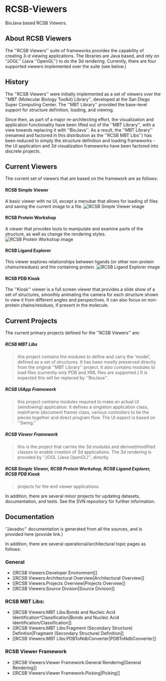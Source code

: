 # RCSB-Viewers


BioJava based RCSB Viewers.

## About RCSB Viewers


The ''RCSB Viewers'' suite of frameworks provides the capability of creating 3-d viewing applications.  The libraries are Java based, and rely on ''JOGL'' (Java ''OpenGL'') to do the 3d rendering.  Currently, there are four supported viewers implemented over the suite (see below.)

## History 

The ''RCSB Viewers'' were initially implemented as a set of viewers over the ''MBT (Molecular Biology Toolkit) Library'', developed at the San Diego Super Computing Center.  The ''MBT Library'' provided the base-level support for structure definition, loading, and viewing.

Since then, as part of a major re-architecting effort, the visualization and application functionality have been lifted out of the ''MBT Library'', with a view towards replacing it with ''BioJava''.  As a result, the ''MBT Library'' (renamed and factored in this distribution as the ''RCSB MBT Libs'') has been reduced to simply the structure definition and loading frameworks - the UI application and 3d visualization frameworks have been factored into discrete projects.

## Current Viewers

The current set of viewers that are based on the framework are as follows:

#### RCSB Simple Viewer

A basic viewer with no UI, except a menubar that allows for loading of files and saving the current image to a file.
![RCSB Simple Viewer image](http://biojava.org/w/images/a/a9/SimpleViewerOverview.png "A screenshot of the RCSB Simple Viewer")


#### RCSB Protein Workshop

A viewer that provides tools to manipulate and examine parts of the structure, as well as change the rendering styles.
![RCSB Protein Workshop image](http://biojava.org/w/images/d/d7/ProteinWorkshopOverview.png "A screenshot of the RCSB Protein Workshop")

#### RCSB Ligand Explorer

This viewer explores relationships between ligands (or other non-protein chains/residues) and the containing protein.
![RCSB Ligand Explorer image](http://biojava.org/w/images/c/cb/LigandExplorerOverview.png "A screenshot of the RCSB Ligand Explorer")

#### RCSB PDB Kiosk

The ''Kiosk'' viewer is a full screen viewer that provides a slide show of a set of structures, smoothly animating the camera for each structure shown to view it from different angles and perspectives.  It can also focus on non-protein chains/residues, if present in the molecule.

## Current Projects

The current primary projects defined for the ''RCSB Viewers'' are:


##### RCSB MBT Libs
> this project contains the modules to define and carry the 'model', defined as a set of structures.  It has been mostly preserved directly from the original ''MBT Library'' project.  It also contains modules to load files (currently only PDB and XML files are supported.)  It is expected this will be replaced by ''BioJava''.

##### RCSB UIApp Framework
> this project contains modules required to make an actual UI (windowing) application.  It defines a singleton application class, mainframe (document frame) class, various controllers to tie the pieces together and direct program flow.  The UI aspect is based on ''Swing.''

##### RCSB Viewer Framework
>  this is the project that carries the 3d modules and derived/modified classes to enable creation of 3d applications.  The 3d rendering is provided by ''JOGL (Java OpenGL)'', directly.

##### RCSB Simple Viewer, RCSB Protein Workshop, RCSB Ligand Explorer, RCSB PDB Kiosk
> projects for the end viewer applications.


In addition, there are several minor projects for updating datasets, documentation, and tests.  See the SVN repository for further information.

## Documentation

''Javadoc'' documentation is generated from all the sources, and is provided here (provide link.)

In addition, there are several operational/architectural topic pages as follows:

### General
* [[RCSB Viewers:Developer Environment]]
* [[RCSB Viewers:Architectural Overview|Architectural Overview]]
* [[RCSB Viewers:Projects Overview|Projects Overview]]
* [[RCSB Viewers:Source Division|Source Division]]

### RCSB MBT Libs:
* [[RCSB Viewers:MBT Libs:Bonds and Nucleic Acid Identification^Classification|Bonds and Nucleic Acid Identification/Classification]]
* [[RCSB Viewers:MBT Libs:Fragment (Secondary Structure) Definition|Fragment (Secondary Structure) Definition]]
* [[RCSB Viewers:MBT Libs:PDBToNdbConverter|PDBToNdbConverter]]

### RCSB Viewer Framework
* [[RCSB Viewers:Viewer Framework:General Rendering|General Rendering]]
* [[RCSB Viewers:Viewer Framework:Picking|Picking]]
